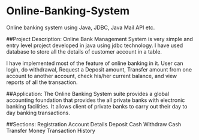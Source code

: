 # Online-Banking-System
Online banking system using Java, JDBC, Java Mail API etc.

##Project Description:
Online Bank Management System is very simple and entry level project developed in java using jdbc technology. I have used database to store all the details of customer account in a table.

I have implemented most of the feature of online banking in it. User can login, do withdrawal, Request a Deposit amount, Transfer amount from one account to another account, check his/her current balance, and view reports of all the transaction.

##Application:
The Online Banking System suite provides a global accounting foundation that provides the all private banks with electronic banking facilities. It allows client of private banks to carry out their day to day banking transactions.


##Sections:
Registration
Account Details
Deposit Cash
Withdraw Cash
Transfer Money
Transaction History
